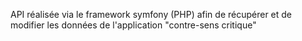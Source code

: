 API réalisée via le framework symfony (PHP) afin de récupérer et de modifier les données de l'application "contre-sens critique"
